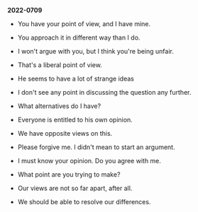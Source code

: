 
**2022-0709**
- You have your point of view, and I have mine.

- You approach it in different way than I do.

- I won't argue with you, but I think you're being unfair.
- That's a liberal point of view.
- He seems to have a lot of strange ideas
- I don't see any point in discussing the question any further.
- What alternatives do I have?
- Everyone is entitled to his own opinion.
- We have opposite views on this.
- Please forgive me. I didn't mean to start an argument.
- I must know your opinion. Do you agree with me.
- What point are you trying to make?
- Our views are not so far apart, after all.
- We should be able to resolve our differences.